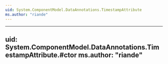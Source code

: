 ```yaml
---
uid: System.ComponentModel.DataAnnotations.TimestampAttribute
ms.author: "riande"
---
```


---
uid: System.ComponentModel.DataAnnotations.TimestampAttribute.#ctor
ms.author: "riande"
---
